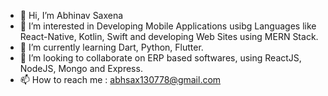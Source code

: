 - 👋 Hi, I’m Abhinav Saxena
- 👀 I’m interested in Developing Mobile Applications usibg Languages like React-Native, Kotlin, Swift and developing Web Sites using MERN Stack.
- 🌱 I’m currently learning Dart, Python, Flutter.
- 💞️ I’m looking to collaborate on ERP based softwares, using ReactJS, NodeJS, Mongo and Express.
- 📫 How to reach me : abhsax130778@gmail.com

<!---
abhsax130778/abhsax130778 is a ✨ special ✨ repository because its `README.md` (this file) appears on your GitHub profile.
You can click the Preview link to take a look at your changes.
--->
